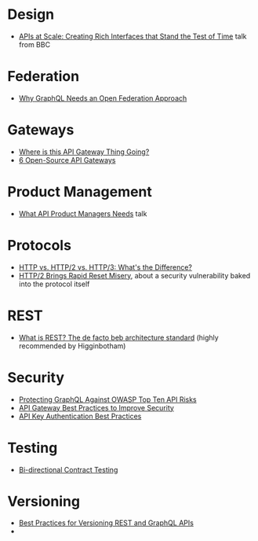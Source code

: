 
# Design
- [APIs at Scale: Creating Rich Interfaces that Stand the Test of Time](https://www.infoq.com/presentations/api-scale-interfaces/) talk from BBC
# Federation
- [Why GraphQL Needs an Open Federation Approach](https://thenewstack.io/why-graphql-needs-an-open-federation-approach/)

# Gateways
- [Where is this API Gateway Thing Going?](https://apievangelist.com/2023/11/12/where-is-this-api-gateway-thing-going/)
- [6 Open-Source API Gateways](https://nordicapis.com/6-open-source-api-gateways/)

# Product Management
- [What API Product Managers Needs](https://www.infoq.com/presentations/api-management-needs/) talk
# Protocols
- [HTTP vs. HTTP/2 vs. HTTP/3: What's the Difference?](https://www.pubnub.com/blog/http-vs-http-2-vs-http-3-whats-the-difference/)
- [HTTP/2 Brings Rapid Reset Misery](https://thenewstack.io/http-2-brings-rapid-reset-misery/), about a security vulnerability baked into the protocol itself

# REST
- [What is REST? The de facto beb architecture standard](https://www.infoworld.com/article/3706031/what-is-rest-the-de-facto-web-architecture-standard.html) (highly recommended by Higginbotham)

# Security
- [Protecting GraphQL Against OWASP Top Ten API Risks](https://nordicapis.com/protecting-graphql-against-owasp-top-ten-api-risks/)
- [API Gateway Best Practices to Improve Security](https://nordicapis.com/api-gateway-best-practices-to-improve-security/)
- [API Key Authentication Best Practices](https://zuplo.com/blog/2022/12/01/api-key-authentication)

# Testing
- [Bi-directional Contract Testing](https://blog.stoplight.io/bi-directional-contract-testing-a-basic-guide-to-api-contract-testing-compatibilities)

# Versioning
- [Best Practices for Versioning REST and GraphQL APIs](https://www.moesif.com/blog/technical/api-design/Best-Practices-for-Versioning-REST-and-GraphQL-APIs/)
- 